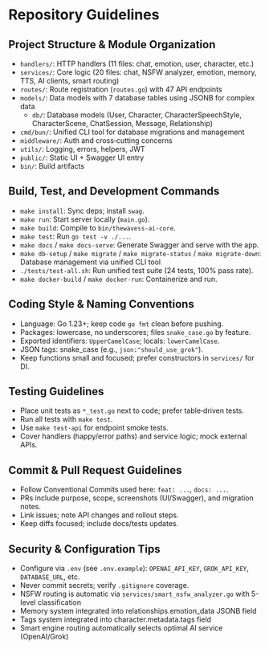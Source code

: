 # Repository Guidelines

## Project Structure & Module Organization
- `handlers/`: HTTP handlers (11 files: chat, emotion, user, character, etc.)
- `services/`: Core logic (20 files: chat, NSFW analyzer, emotion, memory, TTS, AI clients, smart routing)
- `routes/`: Route registration (`routes.go`) with 47 API endpoints
- `models/`: Data models with 7 database tables using JSONB for complex data
  - `db/`: Database models (User, Character, CharacterSpeechStyle, CharacterScene, ChatSession, Message, Relationship)
- `cmd/bun/`: Unified CLI tool for database migrations and management
- `middleware/`: Auth and cross‑cutting concerns
- `utils/`: Logging, errors, helpers, JWT
- `public/`: Static UI + Swagger UI entry
- `bin/`: Build artifacts

## Build, Test, and Development Commands
- `make install`: Sync deps; install `swag`.
- `make run`: Start server locally (`main.go`).
- `make build`: Compile to `bin/thewavess-ai-core`.
- `make test`: Run `go test -v ./...`.
- `make docs` / `make docs-serve`: Generate Swagger and serve with the app.
- `make db-setup` / `make migrate` / `make migrate-status` / `make migrate-down`: Database management via unified CLI tool
- `./tests/test-all.sh`: Run unified test suite (24 tests, 100% pass rate).
- `make docker-build` / `make docker-run`: Containerize and run.

## Coding Style & Naming Conventions
- Language: Go 1.23+; keep code `go fmt` clean before pushing.
- Packages: lowercase, no underscores; files `snake_case.go` by feature.
- Exported identifiers: `UpperCamelCase`; locals: `lowerCamelCase`.
- JSON tags: snake_case (e.g., `json:"should_use_grok"`).
- Keep functions small and focused; prefer constructors in `services/` for DI.

## Testing Guidelines
- Place unit tests as `*_test.go` next to code; prefer table‑driven tests.
- Run all tests with `make test`.
- Use `make test-api` for endpoint smoke tests.
- Cover handlers (happy/error paths) and service logic; mock external APIs.

## Commit & Pull Request Guidelines
- Follow Conventional Commits used here: `feat: ...`, `docs: ...`.
- PRs include purpose, scope, screenshots (UI/Swagger), and migration notes.
- Link issues; note API changes and rollout steps.
- Keep diffs focused; include docs/tests updates.

## Security & Configuration Tips
- Configure via `.env` (see `.env.example`): `OPENAI_API_KEY`, `GROK_API_KEY`, `DATABASE_URL`, etc.
- Never commit secrets; verify `.gitignore` coverage.
- NSFW routing is automatic via `services/smart_nsfw_analyzer.go` with 5-level classification
- Memory system integrated into relationships.emotion_data JSONB field
- Tags system integrated into character.metadata.tags field
- Smart engine routing automatically selects optimal AI service (OpenAI/Grok)
